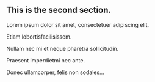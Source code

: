 ## This is the second section. ##

Lorem ipsum dolor sit amet, consectetuer adipiscing elit.

Etiam lobortisfacilisissem. 

Nullam nec mi et neque pharetra sollicitudin. 

Praesent imperdietmi nec ante. 

Donec ullamcorper, felis non sodales...
